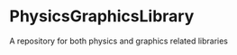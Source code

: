 PhysicsGraphicsLibrary
======================

A repository for both physics and graphics related libraries
